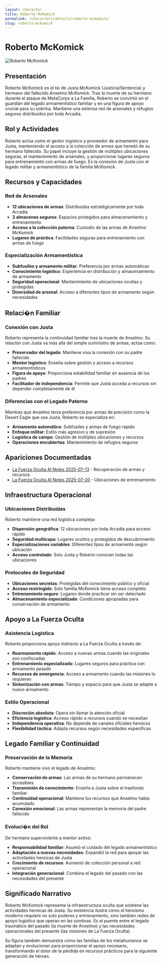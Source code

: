 ```yaml
---
layout: character
title: Roberto McKomick
permalink: /characters/details/roberto-mckomick/
slug: roberto-mckomick
---
```


# Roberto McKomick

<div class="character-photo">
  <img src="{{ site.baseurl }}/assets/img/characters/roberto-mckomick.png" alt="Roberto McKomick" />
</div>

## Presentación
Roberto McKomick es el tío de Justa McKomick (Justicia/Sentencia) y hermano del fallecido Anselmo McKomick. Tras la muerte de su hermano durante el ataque de MetaCorps a La Familia, Roberto se convirtió en el guardián del legado armamentístico familiar y en una figura de apoyo crucial para su sobrina. Mantiene una extensa red de arsenales y refugios seguros distribuidos por toda Arcadia.

## Rol y Actividades
Roberto actúa como el gestor logístico y proveedor de armamento para Justa, manteniendo el acceso a la colección de armas que heredó de su hermano fallecido. Su papel incluye la gestión de múltiples ubicaciones seguras, el mantenimiento de arsenales, y proporcionar lugares seguros para entrenamiento con armas de fuego. Es la conexión de Justa con el legado militar y armamentístico de la familia McKomick.

## Recursos y Capacidades
### Red de Arsenales
- **12 ubicaciones de armas**: Distribuidas estratégicamente por toda Arcadia
- **3 almacenes seguros**: Espacios protegidos para almacenamiento y entrenamiento
- **Acceso a la colección paterna**: Custodio de las armas de Anselmo McKomick
- **Lugares de práctica**: Facilidades seguras para entrenamiento con armas de fuego

### Especialización Armamentística
- **Subfusiles y armamento militar**: Preferencia por armas automáticas
- **Conocimiento logístico**: Experiencia en distribución y almacenamiento de armamento
- **Seguridad operacional**: Mantenimiento de ubicaciones ocultas y protegidas
- **Diversidad de arsenal**: Acceso a diferentes tipos de armamento según necesidades

## Relaci�n Familiar
### Conexión con Justa
Roberto representa la continuidad familiar tras la muerte de Anselmo. Su relación con Justa va más allá del simple suministro de armas; actúa como:
- **Preservador del legado**: Mantiene viva la conexión con su padre fallecido
- **Mentor logístico**: Enseña sobre gestión y acceso a recursos armamentísticos
- **Figura de apoyo**: Proporciona estabilidad familiar en ausencia de los padres
- **Facilitador de independencia**: Permite que Justa acceda a recursos sin depender completamente de él

### Diferencias con el Legado Paterno
Mientras que Anselmo tenía preferencia por armas de precisión como la Desert Eagle que usa Justa, Roberto se especializa en:
- **Armamento automático**: Subfusiles y armas de fuego rápido
- **Enfoque militar**: Estilo más agresivo y de supresión
- **Logística de campo**: Gestión de múltiples ubicaciones y recursos
- **Operaciones encubiertas**: Mantenimiento de refugios seguros

## Apariciones Documentadas
- [La Fuerza Oculta AI Notes 2025-07-13](../../campaigns/la-fuerza-oculta/ai-notes/2025-07-13-gemini-notes.md) - Recuperación de armas y recursos
- [La Fuerza Oculta AI Notes 2025-07-20](../../campaigns/la-fuerza-oculta/ai-notes/2025-07-20-gemini-notes.md) - Ubicaciones de entrenamiento

## Infraestructura Operacional

### Ubicaciones Distribuidas
Roberto mantiene una red logística compleja:
- **Dispersión geográfica**: 12 ubicaciones por toda Arcadia para acceso rápido
- **Seguridad multicapa**: Lugares ocultos y protegidos de descubrimiento
- **Especializaciones variables**: Diferentes tipos de armamento según ubicación
- **Acceso controlado**: Solo Justa y Roberto conocen todas las ubicaciones

### Protocoles de Seguridad
- **Ubicaciones secretas**: Protegidas del conocimiento público y oficial
- **Acceso restringido**: Solo familia McKomick tiene acceso completo
- **Entrenamiento seguro**: Lugares donde practicar sin ser detectado
- **Almacenamiento especializado**: Condiciones apropiadas para conservación de armamento

## Apoyo a La Fuerza Oculta

### Asistencia Logística
Roberto proporciona apoyo indirecto a La Fuerza Oculta a través de:
- **Rearmamento rápido**: Acceso a nuevas armas cuando las originales son confiscadas
- **Entrenamiento especializado**: Lugares seguros para práctica con armamento pesado
- **Recursos de emergencia**: Acceso a armamento cuando las misiones lo requieren
- **Sintonización con armas**: Tiempo y espacio para que Justa se adapte a nuevo armamento

### Estilo Operacional
- **Discreción absoluta**: Opera sin llamar la atención oficial
- **Eficiencia logística**: Acceso rápido a recursos cuando se necesitan
- **Independencia operativa**: No depende de canales oficiales heroicos
- **Flexibilidad táctica**: Adapta recursos según necesidades específicas

## Legado Familiar y Continuidad

### Preservación de la Memoria
Roberto mantiene vivo el legado de Anselmo:
- **Conservación de armas**: Las armas de su hermano permanecen accesibles
- **Transmisión de conocimiento**: Enseña a Justa sobre el trasfondo familiar
- **Continuidad operacional**: Mantiene los recursos que Anselmo había acumulado
- **Conexión emocional**: Las armas representan la memoria del padre fallecido

### Evoluci�n del Rol
De hermano superviviente a mentor activo:
- **Responsabilidad familiar**: Asumió el cuidado del legado armamentístico
- **Adaptación a nuevas necesidades**: Expandió la red para apoyar las actividades heroicas de Justa
- **Crecimiento de recursos**: Aumentó de colección personal a red operacional
- **Integración generacional**: Combina el legado del pasado con las necesidades del presente

## Significado Narrativo

Roberto McKomick representa la infraestructura oculta que sostiene las actividades heroicas de Justa. Su existencia ilustra cómo el heroísmo moderno requiere no solo poderes y entrenamiento, sino también redes de apoyo logístico que operan en las sombras. Es el puente entre el legado traumático del pasado (la muerte de Anselmo) y las necesidades operacionales del presente (las misiones de La Fuerza Oculta).

Su figura también demuestra cómo las familias de los metahumanos se adaptan y evolucionan para proporcionar el apoyo necesario, transformando el dolor de la pérdida en recursos prácticos para la siguiente generación de héroes.